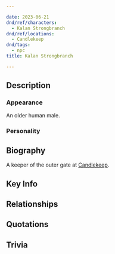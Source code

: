 ```yaml
---

date: 2023-06-21
dnd/ref/characters:
  - Kalan Strongbranch
dnd/ref/locations:
  - Candlekeep
dnd/tags:
  - npc
title: Kalan Strongbranch

---
```


## Description

### Appearance

An older human male.

### Personality

## Biography

A keeper of the outer gate at [Candlekeep](/dnd/locations/candlekeep).

## Key Info

## Relationships

## Quotations

## Trivia
